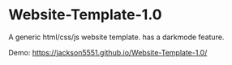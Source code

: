 # Website-Template-1.0
A generic html/css/js website template. has a darkmode feature.

Demo:
https://jackson5551.github.io/Website-Template-1.0/
